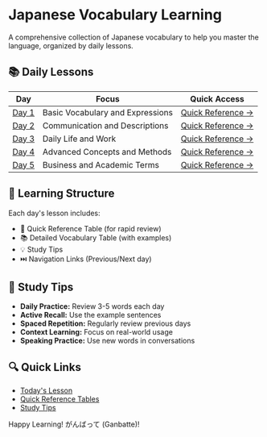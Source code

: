 # Japanese Vocabulary Learning

A comprehensive collection of Japanese vocabulary to help you master the language, organized by daily lessons.

## 📚 Daily Lessons

| Day | Focus | Quick Access |
|-----|-------|-------------|
| [Day 1](day-01.md) | Basic Vocabulary and Expressions | [Quick Reference →](day-01.md#quick-reference-table) |
| [Day 2](day-02.md) | Communication and Descriptions | [Quick Reference →](day-02.md#quick-reference-table) |
| [Day 3](day-03.md) | Daily Life and Work | [Quick Reference →](day-03.md#quick-reference-table) |
| [Day 4](day-04.md) | Advanced Concepts and Methods | [Quick Reference →](day-04.md#quick-reference-table) |
| [Day 5](day-05.md) | Business and Academic Terms | [Quick Reference →](day-05.md#quick-reference-table) |

## 📝 Learning Structure

Each day's lesson includes:
- 📑 Quick Reference Table (for rapid review)
- 📚 Detailed Vocabulary Table (with examples)
- 💡 Study Tips
- ⏭️ Navigation Links (Previous/Next day)

## 🎯 Study Tips

- **Daily Practice:** Review 3-5 words each day
- **Active Recall:** Use the example sentences
- **Spaced Repetition:** Regularly review previous days
- **Context Learning:** Focus on real-world usage
- **Speaking Practice:** Use new words in conversations

## 🔍 Quick Links

- [Today's Lesson](day-05.md)
- [Quick Reference Tables](#daily-lessons)
- [Study Tips](#-study-tips)

Happy Learning! がんばって (Ganbatte)!
